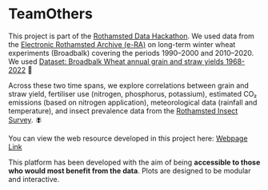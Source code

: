 # TeamOthers

This project is part of the [Rothamsted Data Hackathon](https://github.com/Rothamsted-Ecoinformatics/RothDataHackathon2025). We used data from the [Electronic Rothamsted Archive (e-RA)](https://www.era.rothamsted.ac.uk/) on long-term winter wheat experiments (Broadbalk) covering the periods 1990–2000 and 2010–2020. We used [Dataset: Broadbalk Wheat annual grain and straw yields 1968-2022](https://www.era.rothamsted.ac.uk/dataset/rbk1/01-YLD6822) 🌱

Across these two time spans, we explore correlations between grain and straw yield, fertiliser use (nitrogen, phosphorus, potassium), estimated CO₂ emissions (based on nitrogen application), meteorological data (rainfall and temperature), and insect prevalence data from the [Rothamsted Insect Survey](https://insectsurvey.com/). 🪰

You can view the web resource developed in this project here: [Webpage Link](#)  

This platform has been developed with the aim of being **accessible to those who would most benefit from the data**. Plots are designed to be modular and interactive.


